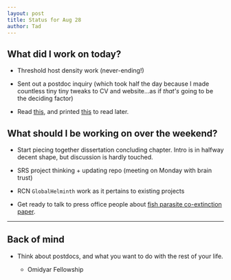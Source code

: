 ```yaml
---
layout: post
title: Status for Aug 28
author: Tad
---
```




## What did I work on today?

* Threshold host density work (never-ending!)

* Sent out a postdoc inquiry (which took half the day because I made countless tiny tiny tweaks to CV and website...as if _that's_ going to be the deciding factor)

* Read [this](http://arxiv.org/pdf/1505.07478v1.pdf), and printed [this](http://rspb.royalsocietypublishing.org/content/282/1813/20150927.abstract) to read later.

## What should I be working on over the weekend?

* Start piecing together dissertation concluding chapter. Intro is in halfway decent shape, but discussion is hardly touched.

* SRS project thinking + updating repo (meeting on Monday with brain trust)

* RCN `GlobalHelminth` work as it pertains to existing projects

* Get ready to talk to press office people about [fish parasite co-extinction paper](http://www.nature.com/articles/srep13185).





---

## Back of mind

* <i class="fa fa-thumbs-down" style="color:red"></i> Think about postdocs, and what you want to do with the rest of your life.

	* Omidyar Fellowship
 








<i class="fa fa-code" style="color:pink"> </i>

